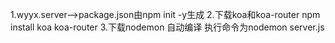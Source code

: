 1.wyyx.server-->package.json由npm init -y生成
2.下载koa和koa-router  npm install koa koa-router
3.下载nodemon 自动编译 执行命令为nodemon server.js